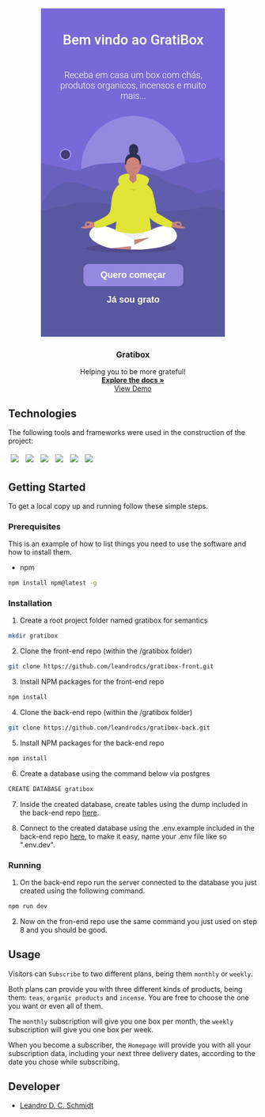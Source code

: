<!-- PROJECT LOGO -->
<br />
<p align="center">
  <a href="https://github.com/leandrodcs/gratibox-front">
    <img src="./public/gratibox.gif" alt="Logo" width="auto" height="auto">
  </a>

  <h3 align="center">Gratibox</h3>

  <p align="center">
    Helping you to be more grateful!
    <br />
    <a href="https://github.com/leandrodcs/gratibox-front"><strong>Explore the docs »</strong></a>
    <br />
    <a href="https://gratibox-front.vercel.app/">View Demo</a>
    <br />
  </p>
</p>

## Technologies

The following tools and frameworks were used in the construction of the project:
<p>
  <img style='margin: 5px;' src='https://img.shields.io/badge/React-20232A?style=for-the-badge&logo=react&logoColor=61DAFB'>
  <img style='margin: 5px;' src='https://img.shields.io/badge/axios%20-%2320232a.svg?&style=for-the-badge&color=informational'>
  <img style='margin: 5px;' src="https://img.shields.io/badge/React_Router-CA4245?style=for-the-badge&logo=react-router&logoColor=white"/>
  <img style='margin: 5px;' src='https://img.shields.io/badge/react-icons%20-%2320232a.svg?&style=for-the-badge&color=f28dc7&logo=react-icons&logoColor=%2361DAFB'>
  <img style='margin: 5px;' src='https://img.shields.io/badge/styled--components-DB7093?style=for-the-badge&logo=styled-components&logoColor=white'>
  <img style='margin: 5px;' src='https://img.shields.io/badge/Vercel-000000?style=for-the-badge&logo=vercel&logoColor=white'>
</p>

<!-- GETTING STARTED -->
## Getting Started

To get a local copy up and running follow these simple steps.

### Prerequisites

This is an example of how to list things you need to use the software and how to install them.
* npm
```sh
npm install npm@latest -g
```

### Installation

1. Create a root project folder named gratibox for semantics
```sh
mkdir gratibox
```
2. Clone the front-end repo (within the /gratibox folder)
```sh
git clone https://github.com/leandrodcs/gratibox-front.git
```
3. Install NPM packages for the front-end repo
```sh
npm install
```
4. Clone the back-end repo (within the /gratibox folder)
```sh
git clone https://github.com/leandrodcs/gratibox-back.git
```
5. Install NPM packages for the back-end repo
```sh
npm install
```
6. Create a database using the command below via postgres
```sh
CREATE DATABASE gratibox
```
7. Inside the created database, create tables using the dump included in the back-end repo <a href="https://github.com/leandrodcs/gratibox-back/blob/main/dump.sql">here</a>.

8. Connect to the created database using the .env.example included in the back-end repo <a href="https://github.com/leandrodcs/gratibox-back/blob/main/.env.example">here</a>, to make it easy, name your .env file like so ".env.dev".

### Running

1. On the back-end repo run the server connected to the database you just created using the following command.
```sh
npm run dev
```
2. Now on the fron-end repo use the same command you just used on step 8 and you should be good.


<!-- USAGE EXAMPLES -->
## Usage

Visitors can `Subscribe` to two different plans, being them `monthly` or `weekly`.

Both plans can provide you with three different kinds of products, being them: `teas`, `organic products` and `incense`. You are free to choose the one you want or even all of them.

The `monthly` subscription will give you one box per month, the `weekly` subscription will give you one box per week.

When you become a subscriber, the `Homepage` will provide you with all your subscription data, including your next three delivery dates, according to the date you chose while subscribing.

<!-- Developer -->
## Developer

* [Leandro D. C. Schmidt ](https://github.com/leandrodcs)